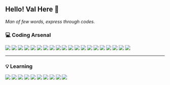 ## Hello! Val Here 👋

<em>Man of few words, express through codes.</em>

### 💻 Coding Arsenal
  [<img src="https://img.shields.io/badge/-Linux-FCC624?style=flat-square&logo=Linux&logoColor=white"/>]()
  [<img src="https://img.shields.io/badge/-VSCode-007ACC?style=flat-square&logo=Visual%20Studio%20Code&logoColor=white"/>](https://code.visualstudio.com)
  [<img src="https://img.shields.io/badge/-Git-F05032?style=flat-square&logo=Git&logoColor=white"/>](https://git-scm.com)
  [<img src="https://img.shields.io/badge/-Github-181717?style=flat-square&logo=GitHub&logoColor=white"/>](https://github.com)
  [<img src="https://img.shields.io/badge/-Bitbucket-0052CC?style=flat-square&logo=Bitbucket&logoColor=white"/>](https://bitbucket.org)
  [<img src="https://img.shields.io/badge/-Laragon-0E83CD?style=flat-square&logo=Laragon&logoColor=white"/>](https://laragon.org)
  [<img src="https://img.shields.io/badge/-PHP-777BB4?style=flat-square&logo=PHP&logoColor=white"/>](https://php.net)
  [<img src="https://img.shields.io/badge/-PHP Composer-885630?style=flat-square&logo=Composer&logoColor=white"/>](https://getcomposer.org)
  [<img src="https://img.shields.io/badge/-Laravel-FF2D20?style=flat-square&logo=Laravel&logoColor=white"/>](https://laravel.com)
  [<img src="https://img.shields.io/badge/-NPM-CB3837?style=flat-square&logo=NPM&logoColor=white"/>](https://npmjs.com)
  [<img src="https://img.shields.io/badge/-HTML5-E34F26?style=flat-square&logo=HTML5&logoColor=white"/>]()
  [<img src="https://img.shields.io/badge/-CSS3-1572B6?style=flat-square&logo=CSS3&logoColor=white"/>]()
  [<img src="https://img.shields.io/badge/-JavaScript-F7DF1E?style=flat-square&logo=JavaScript&logoColor=white"/>]()
  [<img src="https://img.shields.io/badge/-Tailwind CSS-06B6D4?style=flat-square&logo=Tailwind CSS&logoColor=white"/>](https://tailwindcss.com)
  [<img src="https://img.shields.io/badge/-jQuery-0769AD?style=flat-square&logo=jQuery&logoColor=white"/>](https://jquery.com)
  [<img src="https://img.shields.io/badge/-Vue.js-4FC08D?style=flat-square&logo=Vue.js&logoColor=white"/>](https://vuejs.org)
  [<img src="https://img.shields.io/badge/-ElectronJs-47848F?style=flat-square&logo=Electron&logoColor=white"/>](https://electronjs.org)
  [<img src="https://img.shields.io/badge/-IonicJs-3880FF?style=flat-square&logo=Ionic&logoColor=white"/>](https://ionicframework.com)
  [<img src="https://img.shields.io/badge/-CapacitorJs-119EFF?style=flat-square&logo=Capacitor&logoColor=white"/>](https://capacitorjs.com)
  [<img src="https://img.shields.io/badge/-InertiaJs-9553E9?style=flat-square&logo=Inertia&logoColor=white"/>](https://inertiajs.com)

___

### 💡 Learning
  [<img src="https://img.shields.io/badge/-Python-3776AB?style=flat-square&logo=Python&logoColor=white"/>](https://python.org)
  [<img src="https://img.shields.io/badge/-Rust-000000?style=flat-square&logo=Rust&logoColor=white"/>](https://www.rust-lang.org)
  [<img src="https://img.shields.io/badge/-Tauri-FFC131?style=flat-square&logo=Tauri&logoColor=white"/>](https://tauri.app)
  [<img src="https://img.shields.io/badge/-VLang-5D87BF?style=flat-square&logo=v&logoColor=white"/>](https://vlang.io)
  [<img src="https://img.shields.io/badge/-TypeScript-3178C6?style=flat-square&logo=TypeScript&logoColor=white"/>](https://www.typescriptlang.org)
  [<img src="https://img.shields.io/badge/-Docker-2496ED?style=flat-square&logo=Docker&logoColor=white"/>](https://www.docker.com)
  [<img src="https://img.shields.io/badge/-Portainer-13BEF9?style=flat-square&logo=portainer&logoColor=white"/>](https://www.portainer.io)
  [<img src="https://img.shields.io/badge/-Flutter-02569B?style=flat-square&logo=Flutter&logoColor=white"/>](https://flutter.dev)
  [<img src="https://img.shields.io/badge/-ReactJs-61DAFB?style=flat-square&logo=react&logoColor=white"/>](https://react.dev/)
  [<img src="https://img.shields.io/badge/-Web3.js-F16822?style=flat-square&logo=Web3.js&logoColor=white"/>](https://web3js.org)
